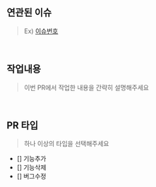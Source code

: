 ## 연관된 이슈

> Ex) [이슈번호](이슈주소)

<br/>

## 작업내용

> 이번 PR에서 작업한 내용을 간략히 설명해주세요

<br/>

## PR 타입

> 하나 이상의 타입을 선택해주세요

- [] 기능추가
- [] 기능삭제
- [] 버그수정
